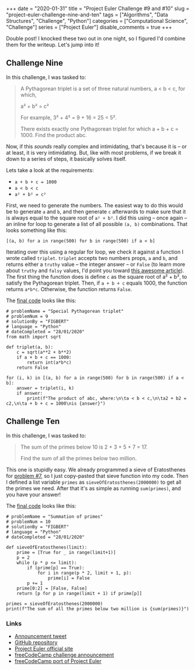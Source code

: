 +++ 
date = "2020-01-31"
title = "Project Euler Challenge #9 and #10"
slug = "project-euler-challenge-nine-and-ten" 
tags = ["Algorithms", "Data Structures", "Challenge", "Python"]
categories = ["Computational Science", "Challenge"]
series = ["Project Euler"]
disable_comments = true
+++

Double post! I knocked these two out in one night, so I figured I'd combine them for the writeup. Let's jump into it!
## Challenge Nine
In this challenge, I was tasked to:
> A Pythagorean triplet is a set of three natural numbers, a < b < c, for which,
>
> a² + b² = c²
>
> For example, 3² + 4² = 9 + 16 = 25 = 5².
>
> There exists exactly one Pythagorean triplet for which a + b + c = 1000.
> Find the product abc.

Now, if this *sounds* really complex and intimidating, that's because it is – or at least, it is very intimidating. But, 
like with most problems, if we break it down to a series of steps, it basically solves itself.

Lets take a look at the requirements:
- `a + b + c = 1000`
- `a < b < c`
- `a² + b² = c²`

First, we need to generate the numbers. The easiest way to do this would be to generate `a` and `b`, and then generate 
`c` afterwards to make sure that it is always equal to the square root of `a² + b²`. I did this using – once again – an 
inline for loop to generate a list of all possible `(a, b)` combinations. That looks something like this:
```python3
[(a, b) for a in range(500) for b in range(500) if a < b]
```
Iterating over this using a regular for loop, we check it against a function I wrote called `triplet`. `triplet` accepts 
two numbers props, `a` and `b`, and returns either a `truthy` value – the integer answer – or `False` (to learn more 
about `truthy` and `falsy` values, I'd point you toward [this awesome article][yValuesPython]). The first thing the 
function does is define `c` as the square root of a² + b², to satisfy the Pythagorean triplet. Then, if `a + b + c` equals 
1000, the function returns `a*b*c`. Otherwise, the function returns `False`.

The [final code][codeOne] looks like this:
```python3
# problemName = "Special Pythagorean triplet"
# problemNum = 9
# solutionBy = "FIGBERT"
# language = "Python"
# dateCompleted = "28/01/2020"
from math import sqrt

def triplet(a, b):
    c = sqrt(a**2 + b**2)
    if a + b + c == 1000:
        return int(a*b*c)
    return False

for (i, k) in [(a, b) for a in range(500) for b in range(500) if a < b]:
    answer = triplet(i, k)
    if answer:
        print(f"The product of abc, where:\n\ta < b < c,\n\ta2 + b2 = c2,\n\ta + b + c = 1000\nis {answer}")
```
## Challenge Ten
In this challenge, I was tasked to:
> The sum of the primes below 10 is 2 + 3 + 5 + 7 = 17.
>
> Find the sum of all the primes below two million.

This one is stupidly easy. We already programmed a sieve of Eratosthenes for [problem #7][probSeven], so I just 
copy-pasted that sieve function into my code. Then I defined a list variable `primes` as `sieveOfEratosthenes(2000000)` 
to get all the primes we need. After that it's as simple as running `sum(primes)`, and you have your answer!

The [final code][codeTwo] looks like this:
```python3
# problemName = "Summation of primes"
# problemNum = 10
# solutionBy = "FIGBERT"
# language = "Python"
# dateCompleted = "28/01/2020"

def sieveOfEratosthenes(limit):
    prime = [True for _ in range(limit+1)]
    p = 2
    while (p * p <= limit): 
        if (prime[p] == True): 
            for i in range(p * 2, limit + 1, p): 
                prime[i] = False
        p += 1
    prime[0:2] = [False, False]
    return [p for p in range(limit + 1) if prime[p]]

primes = sieveOfEratosthenes(2000000)
print(f"The sum of all the primes below two million is {sum(primes)}")
```

### Links
* [Announcement tweet][1]
* [GitHub repository][2]
* [Project Euler official site][3]
* [freeCodeCamp challenge announcement][4]
* [freeCodeCamp port of Project Euler][5]

[codeOne]: https://github.com/therealFIGBERT/ProjectEuler100/blob/master/problem009.py
[codeTwo]: https://github.com/therealFIGBERT/ProjectEuler100/blob/master/problem010.py
[yValuesPython]: https://www.freecodecamp.org/news/truthy-and-falsy-values-in-python/
[probSeven]: /posts/project-euler-challenge-seven/
[1]: https://twitter.com/therealFIGBERT/status/1219155513855733761
[2]: https://github.com/therealFIGBERT/ProjectEuler100
[3]: https://projecteuler.net/
[4]: https://www.freecodecamp.org/news/projecteuler100-coding-challenge-competitive-programming/
[5]: https://www.freecodecamp.org/learn/coding-interview-prep/project-euler/